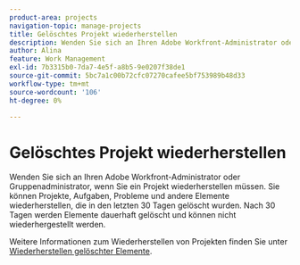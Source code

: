 ```yaml
---
product-area: projects
navigation-topic: manage-projects
title: Gelöschtes Projekt wiederherstellen
description: Wenden Sie sich an Ihren Adobe Workfront-Administrator oder Gruppenadministrator, wenn Sie ein Projekt wiederherstellen müssen. Sie können Projekte, Aufgaben, Probleme und andere Elemente wiederherstellen, die in den letzten 30 Tagen gelöscht wurden. Nach 30 Tagen werden Elemente dauerhaft gelöscht und können nicht wiederhergestellt werden.
author: Alina
feature: Work Management
exl-id: 7b3315b0-7da7-4e5f-a8b5-9e0207f38de1
source-git-commit: 5bc7a1c00b72cfc07270cafee5bf753989b48d33
workflow-type: tm+mt
source-wordcount: '106'
ht-degree: 0%

---
```


# Gelöschtes Projekt wiederherstellen

Wenden Sie sich an Ihren Adobe Workfront-Administrator oder Gruppenadministrator, wenn Sie ein Projekt wiederherstellen müssen. Sie können Projekte, Aufgaben, Probleme und andere Elemente wiederherstellen, die in den letzten 30 Tagen gelöscht wurden. Nach 30 Tagen werden Elemente dauerhaft gelöscht und können nicht wiederhergestellt werden.

Weitere Informationen zum Wiederherstellen von Projekten finden Sie unter [Wiederherstellen gelöschter Elemente](../../../administration-and-setup/manage-workfront/manage-deleted-items/restore-deleted-items.md).
